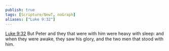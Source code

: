 ```yaml
---
publish: true
tags: [Scripture/NewT, noGraph]
aliases: ["Luke 9:32"]
---
```

[Luke 9:32](https://churchofjesuschrist.org/study/scriptures/nt/luke/9?lang=eng&id=p32#p32) But Peter and they that were with him were heavy with sleep: and when they were awake, they saw his glory, and the two men that stood with him.
